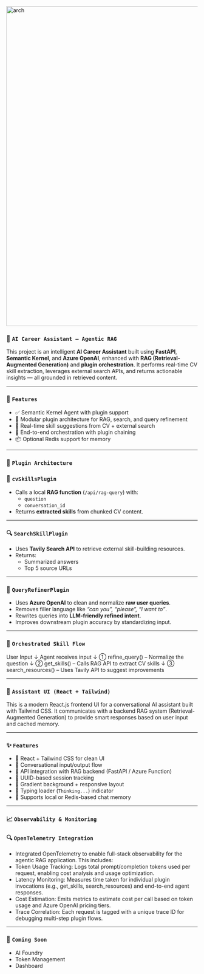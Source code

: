 <img width="1071" height="842" alt="arch" src="https://github.com/user-attachments/assets/1bb721ad-57f2-4e9e-9e78-f15d38db7fc5" />




### 💼 `AI Career Assistant – Agentic RAG`

This project is an intelligent **AI Career Assistant** built using **FastAPI**, **Semantic Kernel**, and **Azure OpenAI**, enhanced with **RAG (Retrieval-Augmented Generation)** and **plugin orchestration**.
It performs real-time CV skill extraction, leverages external search APIs, and returns actionable insights — all grounded in retrieved content.

---

### 🔧 `Features`

- ✅ Semantic Kernel Agent with plugin support
- 🔌 Modular plugin architecture for RAG, search, and query refinement
- 📡 Real-time skill suggestions from CV + external search
- 🔁 End-to-end orchestration with plugin chaining
- 📦 Optional Redis support for memory

---

### 🧠 `Plugin Architecture`

### 📄 `cvSkillsPlugin`

- Calls a local **RAG function** (`/api/rag-query`) with:
  - `question`
  - `conversation_id`
- Returns **extracted skills** from chunked CV content.

---

### 🔍 `SearchSkillPlugin`

- Uses **Tavily Search API** to retrieve external skill-building resources.
- Returns:
  - Summarized answers
  - Top 5 source URLs

---

### 🧹 `QueryRefinerPlugin`

- Uses **Azure OpenAI** to clean and normalize **raw user queries**.
- Removes filler language like _“can you”, “please”, “I want to”_.
- Rewrites queries into **LLM-friendly refined intent**.
- Improves downstream plugin accuracy by standardizing input.

---

### 🔁 `Orchestrated Skill Flow`

User Input
↓
Agent receives input
↓
➀ refine_query() – Normalize the question
↓
➁ get_skills() – Calls RAG API to extract CV skills
↓
➂ search_resources() – Uses Tavily API to suggest improvements

---

### 🤖 `Assistant UI (React + Tailwind)`

This is a modern React.js frontend UI for a conversational AI assistant built with Tailwind CSS. It communicates with a backend RAG system (Retrieval-Augmented Generation) 
to provide smart responses based on user input and cached memory.

---

### ✨ `Features`

- 🔹 React + Tailwind CSS for clean UI
- 🔹 Conversational input/output flow
- 🔹 API integration with RAG backend (FastAPI / Azure Function)
- 🔹 UUID-based session tracking
- 🔹 Gradient background + responsive layout
- 🔹 Typing loader (`Thinking...`) indicator
- 🔹 Supports local or Redis-based chat memory

---

### 📈 `Observability & Monitoring`

### 🔍 `OpenTelemetry Integration`
- Integrated OpenTelemetry to enable full-stack observability for the agentic RAG application. This includes:
- Token Usage Tracking: Logs total prompt/completion tokens used per request, enabling cost analysis and usage optimization.
- Latency Monitoring: Measures time taken for individual plugin invocations (e.g., get_skills, search_resources) and end-to-end agent responses.
- Cost Estimation: Emits metrics to estimate cost per call based on token usage and Azure OpenAI pricing tiers.
- Trace Correlation: Each request is tagged with a unique trace ID for debugging multi-step plugin flows.

---

### 📌 `Coming Soon`
- AI Foundry
- Token Management
- Dashboard
